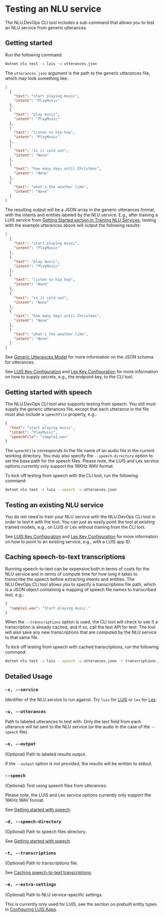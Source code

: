 # Testing an NLU service

The NLU.DevOps CLI tool includes a sub-command that allows you to test an NLU service from generic utterances.

## Getting started

Run the following command:
```bash
dotnet nlu test -s luis -u utterances.json
```

The `utterances.json` argument is the path to the generic utterances file, which may look something like:
```json
[
  {
    "text": "start playing music",
    "intent": "PlayMusic"
  },
  {
    "text": "play music",
    "intent": "PlayMusic"
  },
  {
    "text": "listen to hip hop",
    "intent": "PlayMusic"
  },
  {
    "text": "is it cold out",
    "intent": "None"
  },
  {
    "text": "how many days until Christmas",
    "intent": "None"
  },
  {
    "text": "what's the weather like",
    "intent": "None"
  }
]
```

The resulting output will be a JSON array in the generic utterances format, with the intents and entities labeled by the NLU service. E.g., after training a LUIS service from [Getting Started section in Training NLU Services](./Training.md#getting-started), testing with the example utterances above will output the following results:

```json
[
  {
    "text": "start playing music",
    "intent": "PlayMusic"
  },
  {
    "text": "play music",
    "intent": "PlayMusic"
  },
  {
    "text": "listen to hip hop",
    "intent": "None"
  },
  {
    "text": "is it cold out",
    "intent": "None"
  },
  {
    "text": "how many days until Christmas",
    "intent": "None"
  },
  {
    "text": "what's the weather like",
    "intent": "None"
  }
]
```

See [Generic Utterances Model](TODO) for more information on the JSON schema for utterances.

See [LUIS Key Configuration](TODO) and [Lex Key Configuration](TODO) for more information on how to supply secrets, e.g., the endpoint key, to the CLI tool.

## Getting started with speech

The NLU.DevOps CLI tool also supports testing from speech. You still must supply the generic utterances file, except that each utterance in the file must also include a `speechFile` property, e.g.:

```json
{
  "text": "start playing music",
  "intent": "PlayMusic",
  "speechFile": "sample1.wav"
}
```

The `speechFile` corresponds to the file name of an audio file in the current working directory. You may also specify the `--speech-directory` option to set the base path for the speech files. Please note, the LUIS and Lex service options currently only support the 16KHz WAV format.

To kick off testing from speech with the CLI tool, run the following command:

```bash
dotnet nlu test -s luis --speech -u utterances.json
```

## Testing an existing NLU service

You do not need to train your NLU service with the NLU.DevOps CLI tool in order to test it with the tool. You can just as easily point the tool at existing trained models, e.g., on LUIS or Lex without training from the CLI tool.

See [LUIS Key Configuration](TODO) and [Lex Key Configuration](TODO) for more information on how to point to an existing service, e.g., with a LUIS app ID.

## Caching speech-to-text transcriptions

Running speech-to-text can be expensive both in terms of costs for the NLU service and in terms of compute time for how long it takes to transcribe the speech before extracting intents and entities. The NLU.DevOps CLI tool allows you to specify a transcriptions file path, which is a JSON object containing a mapping of speech file names to transcribed text, e.g.:

```json
{
  "sample1.wav": "Start playing music."
}
```

When the `--transcriptions` option is used, the CLI tool will check to see if a transcription is already cached, and if so, call the test API for text. The tool will also save any new transcriptions that are computed by the NLU service to that same file.

To kick off testing from speech with cached transcriptions, run the following command:

```bash
dotnet nlu test -s luis --speech -u utterances.json -t transcriptions.json
```

## Detailed Usage

### `-s, --service`
Identifier of the NLU service to run against. Try `luis` for [LUIS](https://www.luis.ai) or `lex` for [Lex](https://aws.amazon.com/lex/).

### `-u, --utterances`
Path to labeled utterances to test with. Only the text field from each utterance will be sent to the NLU service (or the audio in the case of the `--speech` file).

### `-o, --output`
(Optional) Path to labeled results output.

If the `--output` option is not provided, the results will be written to stdout.

### `--speech`
(Optional) Test using speech files from utterances.

Please note, the LUIS and Lex service options currently only support the 16KHz WAV format.

See [Getting started with speech](#getting-started-with-speech).

### `-d, --speech-directory`
(Optional) Path to speech files directory.

See [Getting started with speech](#getting-started-with-speech).

### `-t, --transcriptions`
(Optional) Path to transcriptions file.

See [Caching speech-to-text transcriptions](#caching-speech-to-text-transcriptions).

### `-e, --extra-settings`
(Optional) Path to NLU service-specific settings.

This is currently only used for LUIS, see the section on prebuilt entity types in [Configuring LUIS Apps](TODO).

